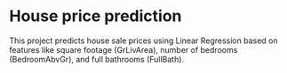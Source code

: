 # House price prediction
This project predicts house sale prices using Linear Regression based on features like square footage (GrLivArea), number of bedrooms (BedroomAbvGr), and full bathrooms (FullBath).
